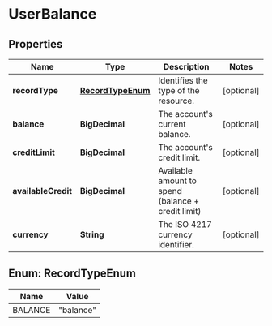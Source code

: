 

# UserBalance


## Properties

| Name | Type | Description | Notes |
|------------ | ------------- | ------------- | -------------|
|**recordType** | [**RecordTypeEnum**](#RecordTypeEnum) | Identifies the type of the resource. |  [optional] |
|**balance** | **BigDecimal** | The account&#39;s current balance. |  [optional] |
|**creditLimit** | **BigDecimal** | The account&#39;s credit limit. |  [optional] |
|**availableCredit** | **BigDecimal** | Available amount to spend (balance + credit limit) |  [optional] |
|**currency** | **String** | The ISO 4217 currency identifier. |  [optional] |



## Enum: RecordTypeEnum

| Name | Value |
|---- | -----|
| BALANCE | &quot;balance&quot; |



